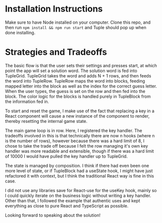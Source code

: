# Installation Instructions
Make sure to have Node installed on your computer. Clone this repo, and then run `npm install && npm run start` and Tuple should pop up when done installing.

# Strategies and Tradeoffs

The basic flow is that the user sets their settings and presses start, at which point the app will set a solution word. The solution word is fed into TupleGrid. TupleGrid takes the word and adds N + 1 rows, and then feeds the word into TupleRow. TupleRow maps the word into blocks, feeding mapped letter into the block as well as the index for the correct guess letter. When the user types, the guess is set on the row and then fed into the block. The color logic for the blocks is handled purely in TupleBlock from the information fed in. 

To start and reset the game, I make use of the fact that replacing a key in a React component will cause a new instance of the component to render, thereby resetting the internal game state.

The main game loop is in row. Here, I registered the key handler. The tradeoffs involved in this is that technically there are now n hooks (where n is the number of rows), however because there was a hard limit of 8, I chose to take the trade off because I felt the row managing it's own key handler was more readable and extensible, though if there was a hard limit of 10000 I would have pulled the key handler up to TupleGrid.

The state is managed by composition. I think if there had even been one more level of state, or if TupleBlock had a useState hook, I might have just refactored it with context, but I think the traditional React way is fine in this case. 

I did not use any libraries save for React-use for the useKey hook, mainly
so I could quickly iterate on the business logic without writing a key handler. Other than that, I followed the example that authentic uses and kept everything as close to pure React and TypeScript as possible. 

Looking forward to speaking about the solution!